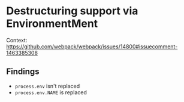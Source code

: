 # Destructuring support via EnvironmentMent

Context: https://github.com/webpack/webpack/issues/14800#issuecomment-1463385308

## Findings

- `process.env` isn't replaced
- `process.env.NAME` is replaced
